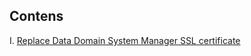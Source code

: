 ## Contens
I. [Replace Data Domain System Manager SSL certificate](https://github.com/iamfabo/dell/blob/main/data_domain/replace_ssl_cert.md)

